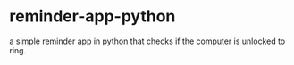 # reminder-app-python
a simple reminder app in python that checks if the computer is unlocked to ring.

